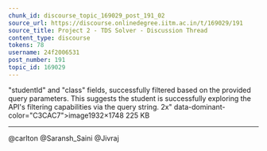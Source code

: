 ```yaml
---
chunk_id: discourse_topic_169029_post_191_02
source_url: https://discourse.onlinedegree.iitm.ac.in/t/169029/191
source_title: Project 2 - TDS Solver - Discussion Thread
content_type: discourse
tokens: 78
username: 24f2006531
post_number: 191
topic_id: 169029
---
```


 "studentId" and "class" fields, successfully filtered based on the provided query parameters. This suggests the student is successfully exploring the API's filtering capabilities via the query string. 2x" data-dominant-color="C3CAC7">image1932×1748 225 KB

---

@carlton @Saransh_Saini @Jivraj
